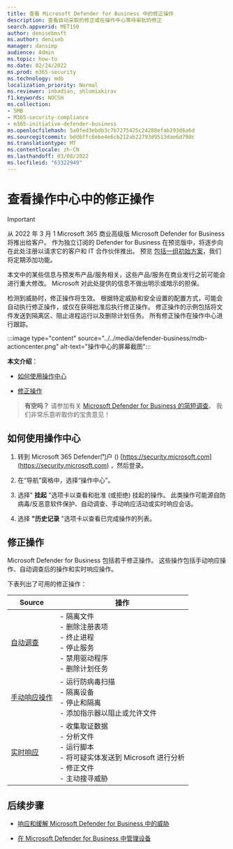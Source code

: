 ```yaml
---
title: 查看 Microsoft Defender for Business 中的修正操作
description: 查看自动采取的修正或在操作中心等待审批的修正
search.appverid: MET150
author: denisebmsft
ms.author: deniseb
manager: dansimp
audience: Admin
ms.topic: how-to
ms.date: 02/24/2022
ms.prod: m365-security
ms.technology: mdb
localization_priority: Normal
ms.reviewer: inbadian, shlomiakirav
f1.keywords: NOCSH
ms.collection:
- SMB
- M365-security-compliance
- m365-initiative-defender-business
ms.openlocfilehash: 5a0fed3ebdb3c7b7275425c24288efab293d6a6d
ms.sourcegitcommit: bdd6ffc6ebe4e6cb212ab22793d9513dae6d798c
ms.translationtype: MT
ms.contentlocale: zh-CN
ms.lasthandoff: 03/08/2022
ms.locfileid: "63322949"
---
```

# <a name="review-remediation-actions-in-the-action-center"></a>查看操作中心中的修正操作

> [!IMPORTANT]
> 从 2022 年 3 月 1 Microsoft 365 商业高级版 Microsoft Defender for Business 将推出给客户。 作为独立订阅的 Defender for Business 在预览版中，将逐步向在此处注册以请求它的客户和 IT 合作伙伴[](https://aka.ms/mdb-preview)推出。 预览 [包括一组初始方案](mdb-tutorials.md#try-these-preview-scenarios)，我们将定期添加功能。
> 
> 本文中的某些信息与预发布产品/服务相关，这些产品/服务在商业发行之前可能会进行重大修改。 Microsoft 对此处提供的信息不做出明示或暗示的担保。 

检测到威胁时，修正操作将生效。 根据特定威胁和安全设置的配置方式，可能会自动执行修正操作，或仅在获得批准后执行修正操作。 修正操作的示例包括将文件发送到隔离区、阻止进程运行以及删除计划任务。 所有修正操作在操作中心进行跟踪。

:::image type="content" source="../../media/defender-business/mdb-actioncenter.png" alt-text="操作中心的屏幕截图":::

**本文介绍**：

- [如何使用操作中心](#how-to-use-the-action-center)

- [修正操作](#remediation-actions)

>
> **有空吗？**
> 请参加有关 <a href="https://microsoft.qualtrics.com/jfe/form/SV_0JPjTPHGEWTQr4y" target="_blank">Microsoft Defender for Business 的简短调查</a>。 我们非常乐意听取你的宝贵意见！
>

## <a name="how-to-use-the-action-center"></a>如何使用操作中心

1. 转到 Microsoft 365 Defender门户 () [https://security.microsoft.com](https://security.microsoft.com) ，然后登录。

2. 在“导航”窗格中，选择“操作中心”。

3. 选择" **挂起** "选项卡以查看和批准 (或拒绝) 挂起的操作。 此类操作可能源自防病毒/反恶意软件保护、自动调查、手动响应活动或实时响应会话。

4. 选择 **"历史记录** "选项卡以查看已完成操作的列表。 

## <a name="remediation-actions"></a>修正操作

Microsoft Defender for Business 包括若干修正操作。 这些操作包括手动响应操作、自动调查后的操作和实时响应操作。

下表列出了可用的修正操作：

| Source  | 操作  |
|---------|---------|
| [自动调查](../defender-endpoint/automated-investigations.md)      | - 隔离文件 <br/>- 删除注册表项 <br/>- 终止进程 <br/>- 停止服务 <br/>- 禁用驱动程序 <br/>- 删除计划任务        |
| [手动响应操作](../defender-endpoint/respond-machine-alerts.md)   | - 运行防病毒扫描 <br/>- 隔离设备 <br/>- 停止和隔离 <br/>- 添加指示器以阻止或允许文件       |
| [实时响应](../defender-endpoint/live-response.md)   | - 收集取证数据 <br/>- 分析文件 <br/>- 运行脚本 <br/>- 将可疑实体发送到 Microsoft 进行分析 <br/>- 修正文件 <br/>- 主动搜寻威胁         |

## <a name="next-steps"></a>后续步骤

- [响应和缓解 Microsoft Defender for Business 中的威胁](mdb-respond-mitigate-threats.md)

- [在 Microsoft Defender for Business 中管理设备](mdb-manage-devices.md)